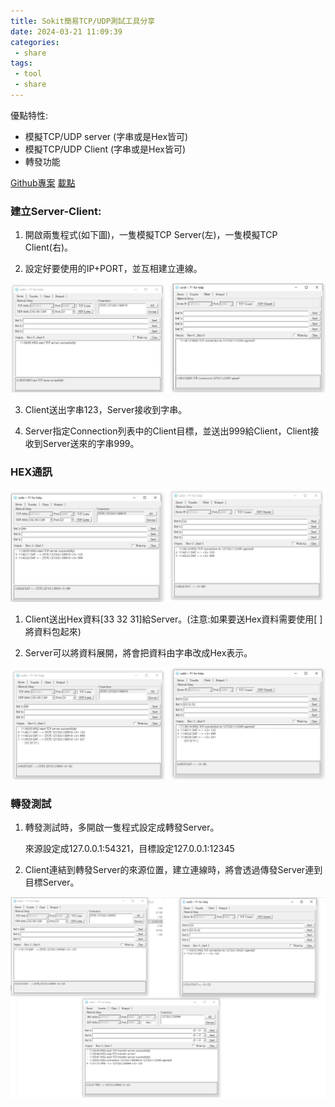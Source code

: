 ```yaml
---
title: Sokit簡易TCP/UDP測試工具分享
date: 2024-03-21 11:09:39
categories: 
 - share
tags:
 - tool
 - share
---
```


優點特性:

 - 模擬TCP/UDP server (字串或是Hex皆可)
 - 模擬TCP/UDP Client (字串或是Hex皆可)
 - 轉發功能
  
[Github專案](https://github.com/sinpolib/sokit)  [載點](https://mega.nz/file/1l9AzS4Q#Q-D9Slf4O52bOtmkjYawedvQR4GxyfRi0hj7svkUHR4)

### 建立Server-Client:

1. 開啟兩隻程式(如下圖)，一隻模擬TCP Server(左)，一隻模擬TCP Client(右)。

2. 設定好要使用的IP+PORT，並互相建立連線。

![ref](1.png)

3. Client送出字串123，Server接收到字串。

4. Server指定Connection列表中的Client目標，並送出999給Client，Client接收到Server送來的字串999。

### HEX通訊
![ref](2.png)

1. Client送出Hex資料[33 32 31]給Server。(注意:如果要送Hex資料需要使用[ ]將資料包起來)

2. Server可以將資料展開，將會把資料由字串改成Hex表示。

![ref](3.png)

### 轉發測試
1. 轉發測試時，多開啟一隻程式設定成轉發Server。

   來源設定成127.0.0.1:54321，目標設定127.0.0.1:12345

2. Client連結到轉發Server的來源位置，建立連線時，將會透過傳發Server連到目標Server。

![ref](4.png)

